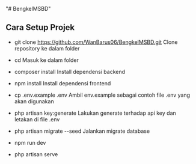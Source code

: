 "# BengkelMSBD" 


## **Cara Setup Projek**

- git clone https://github.com/WanBarus06/BengkelMSBD.git
  Clone repository ke dalam folder

- cd <nama-folder-proyek>
    Masuk ke dalam folder
- composer install
  Install dependensi backend
- npm install
  Install dependensi frontend
  
- cp .env.example .env
  Ambil env.example sebagai contoh file .env yang akan digunakan

- php artisan key:generate
  Lakukan generate terhadap api key dan letakan di file .env
- php artisan migrate --seed
  Jalankan migrate database
  
- npm run dev
- php artisan serve
 
